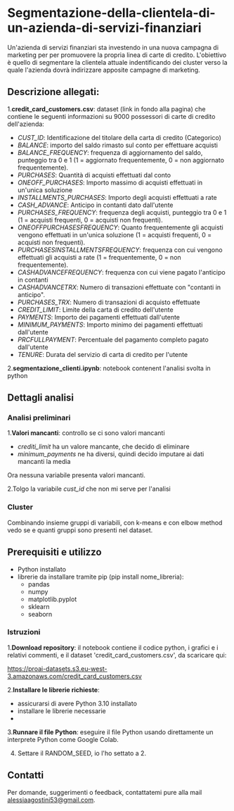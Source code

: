 # Segmentazione-della-clientela-di-un-azienda-di-servizi-finanziari

Un'azienda di servizi finanziari sta investendo in una nuova campagna di marketing per per promuovere la propria linea di carte di credito.
L'obiettivo è quello di segmentare la clientela attuale indentificando dei cluster verso la quale l'azienda dovrà indirizzare apposite campagne di marketing.

## Descrizione allegati:

1.**credit_card_customers.csv**: dataset (link in fondo alla pagina) che contiene le seguenti informazioni su 9000 possessori di carte di credito dell'azienda:
- *CUST_ID*: Identificazione del titolare della carta di credito (Categorico)
- *BALANCE*: importo del saldo rimasto sul conto per effettuare acquisti
- *BALANCE_FREQUENCY*: frequenza di aggiornamento del saldo, punteggio tra 0 e 1 (1 = aggiornato frequentemente, 0 = non aggiornato frequentemente).
- *PURCHASES*: Quantità di acquisti effettuati dal conto
- *ONEOFF_PURCHASES*: Importo massimo di acquisti effettuati in un'unica soluzione
- *INSTALLMENTS_PURCHASES*: Importo degli acquisti effettuati a rate
- *CASH_ADVANCE*: Anticipo in contanti dato dall'utente
- *PURCHASES_FREQUENCY*: frequenza degli acquisti, punteggio tra 0 e 1 (1 = acquisti frequenti, 0 = acquisti non frequenti).
- *ONEOFFPURCHASESFREQUENCY*: Quanto frequentemente gli acquisti vengono effettuati in un'unica soluzione (1 = acquisti frequenti, 0 = acquisti non frequenti).
- *PURCHASESINSTALLMENTSFREQUENCY*: frequenza con cui vengono effettuati gli acquisti a rate (1 = frequentemente, 0 = non frequentemente).
- *CASHADVANCEFREQUENCY*: frequenza con cui viene pagato l'anticipo in contanti
- *CASHADVANCETRX*: Numero di transazioni effettuate con "contanti in anticipo".
- *PURCHASES_TRX*: Numero di transazioni di acquisto effettuate
- *CREDIT_LIMIT*: Limite della carta di credito dell'utente
- *PAYMENTS*: Importo dei pagamenti effettuati dall'utente
- *MINIMUM_PAYMENTS*: Importo minimo dei pagamenti effettuati dall'utente
- *PRCFULLPAYMENT*: Percentuale del pagamento completo pagato dall'utente
- *TENURE*: Durata del servizio di carta di credito per l'utente

2.**segmentazione_clienti.ipynb**: notebook contenent l'analisi svolta in python

## Dettagli analisi

### Analisi preliminari

1.**Valori mancanti**: controllo se ci sono valori mancanti

  - *crediti_limit* ha un valore mancante, che decido di eliminare
  - *minimum_payments* ne ha diversi, quindi decido imputare ai dati mancanti la media
    
Ora nessuna variabile presenta valori mancanti.

2.Tolgo la variabile *cust_id* che non mi serve per l'analisi

### Cluster

Combinando insieme gruppi di variabili, con k-means e con elbow method vedo se e quanti gruppi sono presenti nel dataset.  

## Prerequisiti e utilizzo 

- Python installato
- librerie da installare tramite pip (pip install nome_libreria):
  - pandas
  - numpy
  - matplotlib.pyplot
  - sklearn
  - seaborn

### Istruzioni

1.**Download repository**: il notebook contiene il codice python, i grafici e i relativi commenti, e il dataset 'credit_card_customers.csv', da scaricare qui:  

https://proai-datasets.s3.eu-west-3.amazonaws.com/credit_card_customers.csv 

2.**Installare le librerie richieste**:
  - assicurarsi di avere Python 3.10 installato
  - installare le librerie necessarie
  - 
3.**Runnare il file Python**: eseguire il file Python usando direttamente un interprete Python come Google Colab.

4. Settare il RANDOM_SEED, io l'ho settato a 2.

## Contatti
Per domande, suggerimenti o feedback, contattatemi pure alla mail alessiaagostini53@gmail.com.
